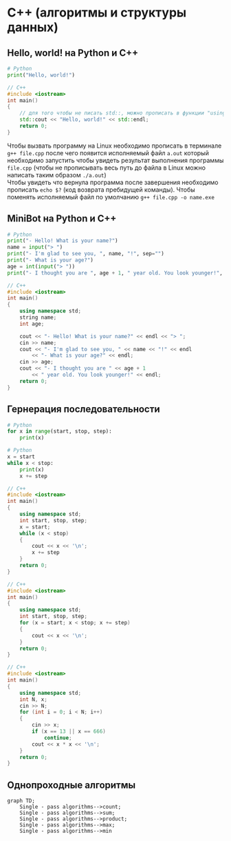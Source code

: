 # C++ (алгоритмы и структуры данных)
## Hello, world! на Python и C++

```python
# Python
print("Hello, world!")
```

```Cpp
// C++
#include <iostream>
int main()
{
    // для того чтобы не писать std::, можно прописать в функции "using namespace std;"
    std::cout << "Hello, world!" << std::endl;
    return 0;
}
```
Чтобы вызвать программу на Linux необходимо прописать в терминале `g++ file.cpp` после чего появится исполняемый файл `a.out` который необходимо запустить чтобы увидеть результат выполнения программы `file.cpp` (чтобы не прописывать весь путь до файла в Linux можно написать таким образом `./a.out`)<br>Чтобы увидеть что вернула программа после завершения необходимо прописать `echo $?` (код возврата пребидущей команды). Чтобы поменять исполняемый файл по умолчанию `g++ file.cpp -o name.exe`

## MiniBot на Python и C++
```python
# Python
print("- Hello! What is your name?")
name = input("> ")
print("- I'm glad to see you, ", name, "!", sep="")
print("- What is your age?")
age = int(input("> "))
print("- I thought you are ", age + 1, " year old. You look younger!", sep="")
```
```C++
// C++
#include <iostream>
int main()
{
    using namespace std;
    string name;
    int age;

    cout << "- Hello! What is your name?" << endl << "> ";
    cin >> name;
    cout << "- I'm glad to see you, " << name << "!" << endl
        << "- What is your age?" << endl;
    cin >> age;
    cout << "- I thought you are " << age + 1
        << " year old. You look younger!" << endl;
    return 0;
}
```

## Гернерация последовательности
```python
# Python
for x in range(start, stop, step):
    print(x)
```
```python
# Python
x = start
while x < stop:
    print(x)
    x += step
```
```C++
// C++
#include <iostream>
int main()
{
    using namespace std;
    int start, stop, step;
    x = start;
    while (x < stop)
    {
        cout << x << '\n';
        x += step
    }
    return 0;
}
```
```C++
// C++
#include <iostream>
int main()
{
    using namespace std;
    int start, stop, step;
    for (x = start; x < stop; x += step)
    {
        cout << x << '\n';
    }
    return 0;
}
```
```C++
// C++
#include <iostream>
int main()
{
    using namespace std;
    int N, x;
    cin >> N;
    for (int i = 0; i < N; i++)
    {
        cin >> x;
        if (x == 13 || x == 666)
            continue;
        cout << x * x << '\n';
    }
    return 0;
}
```

## Однопроходные алгоритмы
```mermaid
graph TD;
    Single - pass algorithms-->count;
    Single - pass algorithms-->sum;
    Single - pass algorithms-->product;
    Single - pass algorithms-->max;
    Single - pass algorithms-->min
```